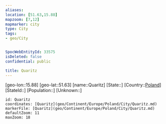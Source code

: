 ```yaml
---
aliases: 
location: [51.63,15.88]
mapzoom: [7,12] 
mapmarker: city 
type: City
tags:
- geo/City


SpocWebEntityId: 33575
isDeleted: false
confidential: public

title: Quaritz
---
```

[geo-lon::15.88]
[geo-lat::51.63]
[name::Quaritz]
[State::]
[Country::[Poland](geo/Continent/Europe/Poland.md)]
[StateId::]
[Population::]
[Unknown::]


```leaflet
id: Quaritz
coordinates: [Quaritz](geo/Continent/Europe/Poland/City/Quaritz.md)
markerFile: [Quaritz](geo/Continent/Europe/Poland/City/Quaritz.md)
defaultZoom: 11 
maxZoom: 18
```


